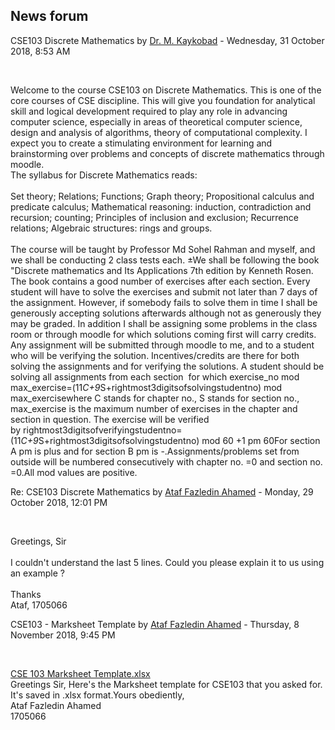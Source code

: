 <h2>News forum</h2><a href="https://moodle.cse.buet.ac.bd/user/view.php?id=20&course=382"></a>
CSE103 Discrete Mathematics
by <a href="https://moodle.cse.buet.ac.bd/user/view.php?id=20&course=382">Dr. M. Kaykobad</a> - Wednesday, 31 October 2018, 8:53 AM


 

Welcome to the course CSE103 on Discrete Mathematics. This is one of the core courses of CSE discipline. This will give you foundation for analytical skill and logical development required to play any role in advancing computer science, especially in areas of theoretical computer science, design and analysis of algorithms, theory of computational complexity. I expect you to create a stimulating environment for learning and brainstorming over problems and concepts of discrete mathematics through moodle.<br />The syllabus for Discrete Mathematics reads: <br />
<br />
Set theory; Relations; Functions; Graph theory; Propositional calculus and predicate calculus; Mathematical reasoning: induction, contradiction and recursion; counting; Principles of inclusion and exclusion; Recurrence relations; Algebraic structures: rings and groups. 
<br />
<br />
The course will be taught by Professor Md Sohel Rahman and myself, and we shall be conducting 2 class tests each. ±We shall be following the book "Discrete mathematics and Its Applications 7th edition by Kenneth Rosen. The book contains a good number of exercises after each section. Every student will have to solve the exercises and submit not later than 7 days of the assignment. However, if somebody fails to solve them in time I shall be generously accepting solutions afterwards although not as generously they may be graded. In addition I shall be assigning some problems in the class room or through moodle for which solutions coming first will carry credits. Any assignment will be submitted through moodle to me, and to a student who will be verifying the solution. Incentives/credits are there for both solving the assignments and for verifying the solutions. A student should be solving all assignments from each section  for which exercise_no mod max_exercise=(11*C+9*S+rightmost3digitsofsolvingstudentno) mod max_exercisewhere C stands for chapter no., S stands for section no.,  max_exercise is the maximum number of exercises in the chapter and section in question. The exercise will be verified by rightmost3digitsofverifyingstudentno=(11*C+9*S+rightmost3digitsofsolvingstudentno) mod 60 +1 pm 60For section A pm is plus and for section B pm is -.Assignments/problems set from outside will be numbered consecutively with chapter no. =0 and section no. =0.All mod values are positive.





<a href="https://moodle.cse.buet.ac.bd/user/view.php?id=1451&course=382"></a>
Re: CSE103 Discrete Mathematics
by <a href="https://moodle.cse.buet.ac.bd/user/view.php?id=1451&course=382">Ataf Fazledin Ahamed</a> - Monday, 29 October 2018, 12:01 PM


 

Greetings, Sir<br /><br />I couldn't understand the last 5 lines. Could you please explain it to us using an example ? <br /><br />Thanks <br />Ataf, 1705066





<a href="https://moodle.cse.buet.ac.bd/user/view.php?id=1451&course=382"></a>
CSE103 - Marksheet Template
by <a href="https://moodle.cse.buet.ac.bd/user/view.php?id=1451&course=382">Ataf Fazledin Ahamed</a> - Thursday, 8 November 2018, 9:45 PM


 

<a href="file%5CCSE%20103%20Marksheet%20Template.xlsx"></a> <a href="file%5CCSE%20103%20Marksheet%20Template.xlsx">CSE 103 Marksheet Template.xlsx</a><br />
Greetings Sir, Here's the Marksheet template for CSE103 that you asked for. It's saved in .xlsx format.Yours obediently, <br />Ataf Fazledin Ahamed<br />1705066










